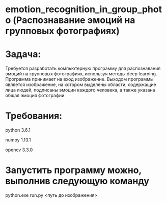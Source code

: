# emotion_recognition_in_group_photo (Распознавание эмоций на групповых фотографиях)

# Задача:
Требуется разработать компьютерную программу для распознавания эмоций на групповых фотографиях, используя методы deep learning.
Программа принимает на вход изображение. Выходом программы является изображение, на котором выделены области, содержащие лица людей, подписаны эмоции каждого человека, а также указана общая эмоция фотографии.

# Требования:

python 3.6.1

numpy 1.13.1

opencv 3.3.0

# Запустить программу можно, выполнив следующую команду

python.exe run.py <путь до изображения>



